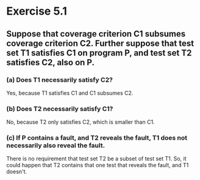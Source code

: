 # Exercise 5.1
## Suppose that coverage criterion C1 subsumes coverage criterion C2. Further suppose that test set T1 satisfies C1 on program P, and test set T2 satisfies C2, also on P.

### (a) Does T1 necessarily satisfy C2?
Yes, because T1 satisfies C1 and C1 subsumes C2.

### (b) Does T2 necessarily satisfy C1?
No, because T2 only satisfies C2, which is smaller than C1.

### (c) If P contains a fault, and T2 reveals the fault, T1 does not necessarily also reveal the fault.
There is no requirement that test set T2 be a subset of test set T1. So, it could happen that T2 contains that one test that reveals the fault, and T1 doesn't.
